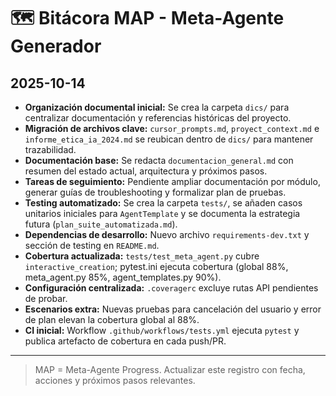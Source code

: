 # 🗺️ Bitácora MAP - Meta-Agente Generador

## 2025-10-14

- **Organización documental inicial:** Se crea la carpeta `dics/` para centralizar documentación y referencias históricas del proyecto.
- **Migración de archivos clave:** `cursor_prompts.md`, `proyect_context.md` e `informe_etica_ia_2024.md` se reubican dentro de `dics/` para mantener trazabilidad.
- **Documentación base:** Se redacta `documentacion_general.md` con resumen del estado actual, arquitectura y próximos pasos.
- **Tareas de seguimiento:** Pendiente ampliar documentación por módulo, generar guías de troubleshooting y formalizar plan de pruebas.
- **Testing automatizado:** Se crea la carpeta `tests/`, se añaden casos unitarios iniciales para `AgentTemplate` y se documenta la estrategia futura (`plan_suite_automatizada.md`).
- **Dependencias de desarrollo:** Nuevo archivo `requirements-dev.txt` y sección de testing en `README.md`.
- **Cobertura actualizada:** `tests/test_meta_agent.py` cubre `interactive_creation`; pytest.ini ejecuta cobertura (global 88%, meta_agent.py 85%, agent_templates.py 90%).
- **Configuración centralizada:** `.coveragerc` excluye rutas API pendientes de probar.
- **Escenarios extra:** Nuevas pruebas para cancelación del usuario y error de plan elevan la cobertura global al 88%.
- **CI inicial:** Workflow `.github/workflows/tests.yml` ejecuta `pytest` y publica artefacto de cobertura en cada push/PR.

---

> MAP = Meta-Agente Progress. Actualizar este registro con fecha, acciones y próximos pasos relevantes.

